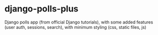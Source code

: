 # django-polls-plus
Django polls app (from official Django tutorials), with some added features (user auth, sessions, search), with minimum styling (css, static files, js)
